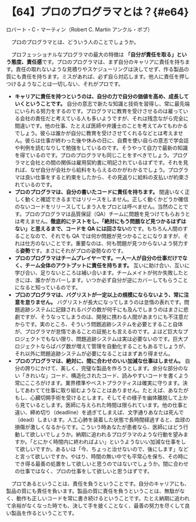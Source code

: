 # 【64】プロのプログラマとは？{#e64}

<div class="author">ロバート・C・マーティン（Robert C. Martin アンクル・ボブ）</div>

　プロのプログラマとは、どういう人のことでしょうか。

　プロフェッショナルなプログラマの最大の特徴は **「自分が責任を取る」という態度、責任感**です。プロのプログラマは、まず自分のキャリアに責任を持ちます。責任の取れないような見積りやスケジューリングは決してせず、作る製品の質にも責任を持ちます。ミスがあれば、必ず自ら対応します。他人に責任を押しつけるようなことは一切しない、それがプロです。

* **キャリアに責任を持つというのは、自分の力で自分の価値を高め、成長していくということです。** 自分の意志で新たな知識と技術を習得し、常に最先端にいられる努力をするのです。プログラマに教育を受けさせるのは雇っている会社の責任だと考えている人も多いようですが、それは残念ながら完全に間違いです。他の仕事、たとえば医師や弁護士のことを考えてみてもわかるでしょう。彼らは誰かが自分に教育を受けさせてくれるなどとは考えません。彼らは仕事が終わった後や休みの日に、自費を使い自らの意志で学会誌や判例を読むなりして勉強をしているのです。そうやって自力で最新の知識を得ているのです。プロのプログラマも同じことをすべきでしょう。プログラマと会社との間の関係は雇用契約書に明記されているはずです。それを見れば、なぜ自分が会社から給料をもらえるのかがわかるでしょう。プログラマは良い仕事をすると約束をしたから、その見返りに給料の支払いが約束されているのです。
* **プロのプログラマは、自分の書いたコードに責任を持ちます。** 間違いなく正しく動くと確認できるまではリリースをしません。正しく動くかどうか確信のないコードをリリースしてしまう人をプロとは呼べません。当然のことです。プロのプログラマは品質保証（QA）チームに問題を見つけてもらおうとは考えません。**徹底的にテストをし、「絶対にもう問題など見つかるはずはない」と思えるまで、コードを QA には回さない**のです。もちろん人間のすることなので、それでも QA では何か問題が見つかることになりますが、それは仕方のないことです。重要なのは、何も問題が見つからないよう努力する**姿勢**です。まさにそれがプロの姿勢なのです。
* **プロのプログラマはチームプレイヤーです。一人一人が自分の仕事だけでなく、チーム全体のアウトプットに責任を持ちます。** 互いに助け合い、互いに学び合い、足りないところは補い合います。チームメイトが何か失敗したときには、誰かがカバーします。いつか必ず自分が逆にカバーしてもらうことになると知っているのです。
* **プ口のプログラマは、バグリストが一定以上の規模にならないよう、常に注意を怠りません。** バグリストが長大になってしまうのは怠惰の表れです。問題追跡システムに記録されるバグの数が何千にも及んでしまうのはまさに悲劇ですが、そうなってしまうのは、開発に携わる人間があまりにも不注意だからです。実のところ、そういう問題追跡システムを必要とすること自体が、プログラマが怠惰であることの証拠とも言えるのです。よほど巨大なプロジェクトでもない限り、問題追跡システムは実は必要ないのです。巨大プロジェクトならばバグ数が増えて管理を自動化することもあるでしょうが、それ以外に問題追跡システムが必要になることはまずあり得ません。
* **プロのプログラマは、絶対に、間に合わせのいい加減な仕事はしません。** 自分の誇りにかけて、美しく、完璧な製品を作ろうとします。余分な部分のない「きれいな」コード、構造化されたコード、読みやすいコードを書くよう常にこころがけます。業界標準やベストプラクティスは確実に守ります。決してあわてて仕事に取り組むようなことはありません。たとえば、あなたがもし、心臓切開手術を受けるとします。そしてその様子を幽体離脱して上から見ているとします。医師に与えられた時間は限られています。他の仕事と違い、締め切り（deadline）を過ぎてしまえば、文字通りあなたは死んで（dead）しまいます。人工心肺を装着した状態で長時間経過すると、血球の損傷が激しくなるからです。こういう時あなたが患者なら、医師にはどう行動して欲しいでしょうか。納期に追われるプログラマのような行動を望みますか。「とにかく時間内に終わればよい」というようないい加減な仕事をして欲しいですか。あるいは「今、ちょっと治せないので、後にします」などと言って欲しいですか。やはり、時間の無い中でも平常心を保ち、その時にでき得る最善の処置をして欲しいと思うのではないでしょうか。間に合わせの仕事ではなく、プロの仕事をして欲しいと思うはずです。

　プロであるということは、責任を負うということです。自分のキャリアにも、製品の質にも責任を負います。製品の質に責任を負うということは、無駄がなく、動作も正しいコードを常に書き続けるということです。たとえ納期に追われて余裕がなくなった時でも、決して手を披くことなく、最善の努力を尽くして良い製品を作るということです。
